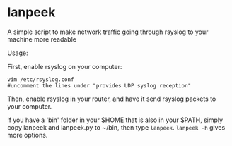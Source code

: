# lanpeek
A simple script to make network traffic going through rsyslog to your machine more readable

Usage:

First, enable rsyslog on your computer:

    vim /etc/rsyslog.conf
    #uncomment the lines under "provides UDP syslog reception"
    
Then, enable rsyslog in your router, and have it send rsyslog packets to your computer.

if you have a 'bin' folder in your $HOME that is also in your $PATH, simply copy lanpeek and lanpeek.py to ~/bin, then type `lanpeek`. `lanpeek -h` gives more options.
